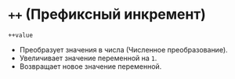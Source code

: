 # `++` (Префиксный инкремент)

`++value`

- Преобразует значения в числа (Численное преобразование).
- Увеличивает значение переменной на `1`.
- Возвращает новое значение переменной.
